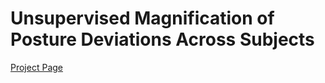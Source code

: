 # Unsupervised Magnification of Posture Deviations Across Subjects
<!--### by Michael Dorkenwald*, Uta Büchler* and Björn Ommer, CVPR2020-->

[Project Page](https://compvis.github.io/magnify-posture-deviations/)

<!--###### * Indicates equal contribution-->
